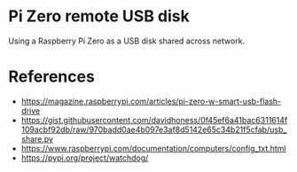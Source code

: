 # Pi Zero remote USB disk

Using a Raspberry Pi Zero as a USB disk shared across network.

# References
 * https://magazine.raspberrypi.com/articles/pi-zero-w-smart-usb-flash-drive
 * https://gist.githubusercontent.com/davidhoness/0f45ef6a41bac6311614f109acbf92db/raw/970badd0ae4b097e3af8d5142e65c34b21f5cfab/usb_share.py
 * https://www.raspberrypi.com/documentation/computers/config_txt.html
 * https://pypi.org/project/watchdog/
